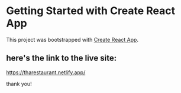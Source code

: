 # Getting Started with Create React App

This project was bootstrapped with [Create React App](https://github.com/facebook/create-react-app).

## here's the link to the live site:

https://tharestaurant.netlify.app/

thank you!
